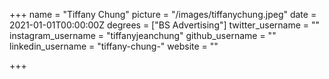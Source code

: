 +++
name = "Tiffany Chung"
picture = "/images/tiffanychung.jpeg"
date = 2021-01-01T00:00:00Z
degrees = ["BS Advertising"]
twitter_username = ""
instagram_username = "tiffanyjeanchung"
github_username = ""
linkedin_username = "tiffany-chung-"
website = ""

+++
